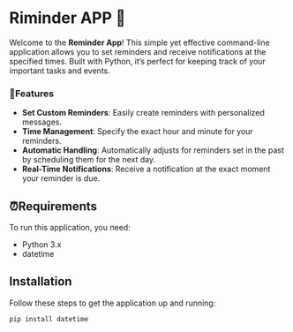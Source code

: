 # Riminder APP 🔔
Welcome to the **Reminder App**! This simple yet effective command-line application allows you to set reminders and receive notifications at the specified times. Built with Python, it’s perfect for keeping track of your important tasks and events.

### 🎁Features
- **Set Custom Reminders**: Easily create reminders with personalized messages.
- **Time Management**: Specify the exact hour and minute for your reminders.
- **Automatic Handling**: Automatically adjusts for reminders set in the past by scheduling them for the next day.
- **Real-Time Notifications**: Receive a notification at the exact moment your reminder is due.

## ⏰Requirements
To run this application, you need:

- Python 3.x 
- datetime

## Installation

Follow these steps to get the application up and running:

```bash
pip install datetime